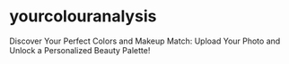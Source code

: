 # yourcolouranalysis
Discover Your Perfect Colors and Makeup Match: Upload Your Photo and Unlock a Personalized Beauty Palette!
